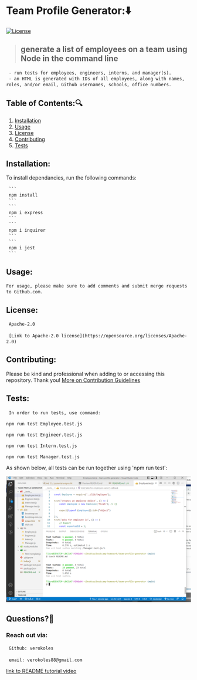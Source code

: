 # Team Profile Generator::arrow_down: 
  [![License](https://img.shields.io/badge/License-Apache_2.0-blue.svg)](https://opensource.org/licenses/Apache-2.0)
 
  
  > ## generate a list of employees on a team using Node in the command line
     - run tests for employees, engineers, interns, and manager(s).
     - an HTML is generated with IDs of all employees, along with names, roles, and/or email, Github usernames, schools, office numbers.



   ## Table of Contents::mag:
   1. [ Installation ](#installation)
   2. [ Usage ](#usage)
   3. [ License ](#license)
   4. [ Contributing ](#contributing)
   5. [ Tests ](#tests)

   ## Installation:

   To install dependancies, run the following commands:

     ```
     npm install
     ```
     ```
     npm i express
     ```
     ```
     npm i inquirer
     ```
     ```
     npm i jest
     ```


   ## Usage:
    
    For usage, please make sure to add comments and submit merge requests to Github.com.


   ## License: 

     Apache-2.0 

     [Link to Apache-2.0 license](https://opensource.org/licenses/Apache-2.0)


  

   ## Contributing:
   Please be kind and professional when adding to or accessing this repository. Thank you!
  [More on Contribution Guidelines](https://github.com/verokoles/readme-generator/blob/f57cf6a98bf276960885496059df4b039247c985/contributing.md)
  
   ## Tests:

     In order to run tests, use command:

   ```
   npm run test Employee.test.js
   ```
   ```
   npm run test Engineer.test.js
   ```
   ```
   npm run test Intern.test.js
   ```
   ```
   npm run test Manager.test.js
   ```
As shown below, all tests can be run together using 'npm run test':

 ![Tests ran and passed](tests.png) 

   ## Questions?:raising_hand:
   

  ### Reach out via:

     Github: verokoles

     email: verokoles88@gmail.com



  [link to README tutorial video](https://drive.google.com/file/d/1s66xWH3goYwT6oh8B_IP8e2ty5ZHu6ap/view)
